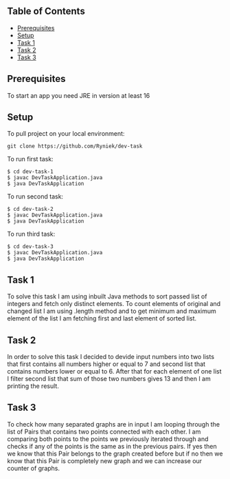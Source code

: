 ## Table of Contents

* [Prerequisites](#prerequisites)
* [Setup](#setup)
* [Task 1](#task-1)
* [Task 2](#task-2)
* [Task 3](#task-3)

## Prerequisites
To start an app you need JRE in version at least 16

## Setup
To pull project on your local environment:
```
git clone https://github.com/Ryniek/dev-task
```
To run first task:
```
$ cd dev-task-1
$ javac DevTaskApplication.java
$ java DevTaskApplication
```
To run second task:
```
$ cd dev-task-2
$ javac DevTaskApplication.java
$ java DevTaskApplication
```
To run third task:
```
$ cd dev-task-3
$ javac DevTaskApplication.java
$ java DevTaskApplication
```

## Task 1
To solve this task I am using inbuilt Java methods to sort passed list of integers and fetch only distinct elements. To count elements of original and changed list I am using .length method and to get minimum and maximum element of the list I am fetching first and last element of sorted list.
## Task 2
In order to solve this task I decided to devide input numbers into two lists that first contains all numbers higher or equal to 7 and second list that contains numbers lower or equal to 6. After that for each element of one list I filter second list that sum of those two numbers gives 13 and then I am printing the result.
## Task 3
To check how many separated graphs are in input I am looping through the list of Pairs that contains two points connected with each other. I am comparing both points to the points we previously iterated through and checks if any of the points is the same as in the previous pairs. If yes then we know that this Pair belongs to the graph created before but if no then we know that this Pair is completely new graph and we can increase our counter of graphs.

